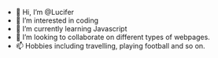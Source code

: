 - 👋 Hi, I’m @Lucifer
- 👀 I’m interested in coding
- 🌱 I’m currently learning Javascript
- 💞️ I’m looking to collaborate on different types of webpages.
- 📫 Hobbies including travelling, playing football and so on.

<!---
Dipesh-Paudel/Dipesh-Paudel is a ✨ special ✨ repository because its `README.md` (this file) appears on your GitHub profile.
You can click the Preview link to take a look at your changes.
--->
